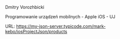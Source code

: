 Dmitry Vorozhbicki

Programowanie urządzeń mobilnych - Apple iOS - UJ

URL:
https://my-json-server.typicode.com/mark-kebo/iosProjectJson/products
